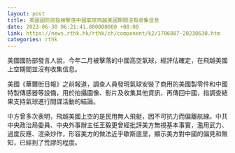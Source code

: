 ```yaml
---
layout: post
title: 美國國防部指被擊落中國氣球飛越美國期間沒有收集信息
date: 2023-06-30 06:21:41.000000000 +08:00
link: https://news.rthk.hk/rthk/ch/component/k2/1706887-20230630.htm
categories: rthk
---
```


美國國防部發言人說，今年二月被擊落的中國高空氣球，經評估確定，在飛越美國上空期間並沒有收集信息。

美國《華爾街日報》之前報道，調查人員發現氣球安裝了商用的美國製零件和中國特製傳感器等設備，用於拍攝圖像、影片及收集其他資訊，再傳回中國，指調查結果支持氣球進行間諜活動的結論。

中方曾多次表明，飛越美國上空的是民用無人飛艇，因不可抗力而偏離航線。中共中央政治局委員、中央外事辦主任王毅更曾經批評美方無視基本事實，濫用武力、過度反應、渲染炒作，形容美方的做法近乎歇斯底里，顯示美方對中國的偏見和無知，已經到了荒謬的程度。
